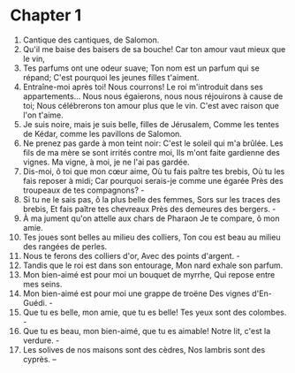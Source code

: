 # Chapter 1

1. Cantique des cantiques, de Salomon.
2. Qu'il me baise des baisers de sa bouche! Car ton amour vaut mieux que le vin,
3. Tes parfums ont une odeur suave; Ton nom est un parfum qui se répand; C'est pourquoi les jeunes filles t'aiment.
4. Entraîne-moi après toi! Nous courrons! Le roi m'introduit dans ses appartements... Nous nous égaierons, nous nous réjouirons à cause de toi; Nous célébrerons ton amour plus que le vin. C'est avec raison que l'on t'aime.
5. Je suis noire, mais je suis belle, filles de Jérusalem, Comme les tentes de Kédar, comme les pavillons de Salomon.
6. Ne prenez pas garde à mon teint noir: C'est le soleil qui m'a brûlée. Les fils de ma mère se sont irrités contre moi, Ils m'ont faite gardienne des vignes. Ma vigne, à moi, je ne l'ai pas gardée.
7. Dis-moi, ô toi que mon cœur aime, Où tu fais paître tes brebis, Où tu les fais reposer à midi; Car pourquoi serais-je comme une égarée Près des troupeaux de tes compagnons? -
8. Si tu ne le sais pas, ô la plus belle des femmes, Sors sur les traces des brebis, Et fais paître tes chevreaux Près des demeures des bergers. -
9. À ma jument qu'on attelle aux chars de Pharaon Je te compare, ô mon amie.
10. Tes joues sont belles au milieu des colliers, Ton cou est beau au milieu des rangées de perles.
11. Nous te ferons des colliers d'or, Avec des points d'argent. -
12. Tandis que le roi est dans son entourage, Mon nard exhale son parfum.
13. Mon bien-aimé est pour moi un bouquet de myrrhe, Qui repose entre mes seins.
14. Mon bien-aimé est pour moi une grappe de troëne Des vignes d'En-Guédi. -
15. Que tu es belle, mon amie, que tu es belle! Tes yeux sont des colombes. -
16. Que tu es beau, mon bien-aimé, que tu es aimable! Notre lit, c'est la verdure. -
17. Les solives de nos maisons sont des cèdres, Nos lambris sont des cyprès. –

